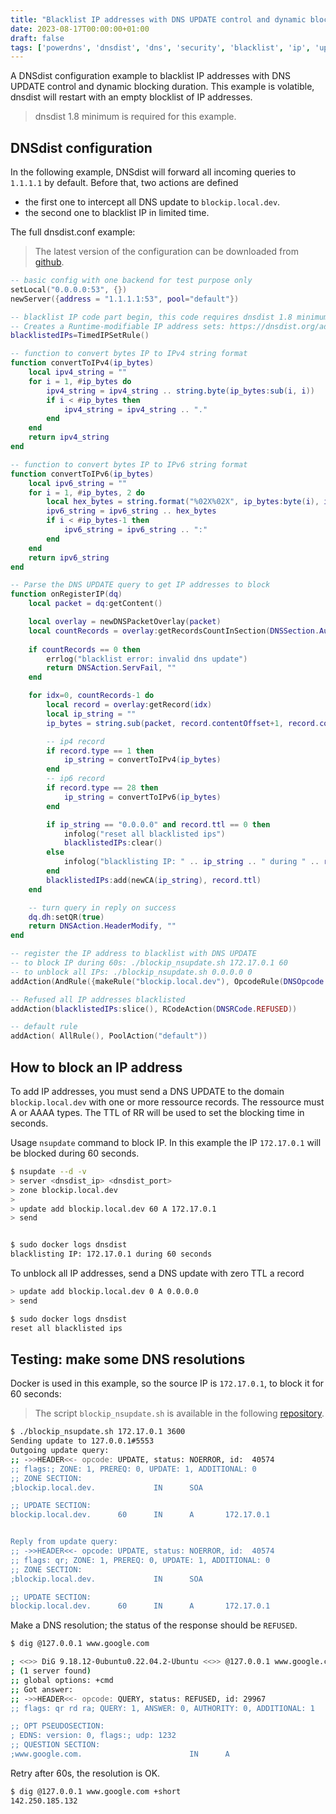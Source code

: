 ```yaml
---
title: "Blacklist IP addresses with DNS UPDATE control and dynamic blocking duration"
date: 2023-08-17T00:00:00+01:00
draft: false
tags: ['powerdns', 'dnsdist', 'dns', 'security', 'blacklist', 'ip', 'update']
---
```


A DNSdist configuration example to blacklist IP addresses with DNS UPDATE control and dynamic blocking duration.
This example is volatible, dnsdist will restart with an empty blocklist of IP addresses.

> dnsdist 1.8 minimum is required for this example.

## DNSdist configuration

In the following example, DNSdist will forward all incoming queries to `1.1.1.1` by default.
Before that, two actions are defined

- the first one to intercept all DNS update to `blockip.local.dev`.
- the second one to blacklist IP in limited time.

The full dnsdist.conf example:

> The latest version of the configuration can be downloaded from [github](https://github.com/dmachard/lua-dnsdist-config-examples/).

```lua
-- basic config with one backend for test purpose only
setLocal("0.0.0.0:53", {})
newServer({address = "1.1.1.1:53", pool="default"})

-- blacklist IP code part begin, this code requires dnsdist 1.8 minimum
-- Creates a Runtime-modifiable IP address sets: https://dnsdist.org/advanced/timedipsetrule.html?highlight=timedipsetrule#TimedIPSetRule
blacklistedIPs=TimedIPSetRule()

-- function to convert bytes IP to IPv4 string format
function convertToIPv4(ip_bytes)
    local ipv4_string = ""
    for i = 1, #ip_bytes do
        ipv4_string = ipv4_string .. string.byte(ip_bytes:sub(i, i))
        if i < #ip_bytes then
            ipv4_string = ipv4_string .. "."
        end
    end
    return ipv4_string
end

-- function to convert bytes IP to IPv6 string format
function convertToIPv6(ip_bytes)
    local ipv6_string = ""
    for i = 1, #ip_bytes, 2 do
        local hex_bytes = string.format("%02X%02X", ip_bytes:byte(i), ip_bytes:byte(i+1))
        ipv6_string = ipv6_string .. hex_bytes
        if i < #ip_bytes-1 then
            ipv6_string = ipv6_string .. ":"
        end
    end
    return ipv6_string
end

-- Parse the DNS UPDATE query to get IP addresses to block
function onRegisterIP(dq)
    local packet = dq:getContent()

    local overlay = newDNSPacketOverlay(packet)
    local countRecords = overlay:getRecordsCountInSection(DNSSection.Authority)
    
    if countRecords == 0 then
        errlog("blacklist error: invalid dns update")
        return DNSAction.ServFail, ""
    end

    for idx=0, countRecords-1 do
        local record = overlay:getRecord(idx)
        local ip_string = ""
        ip_bytes = string.sub(packet, record.contentOffset+1, record.contentOffset+record.contentLength)

        -- ip4 record
        if record.type == 1 then
            ip_string = convertToIPv4(ip_bytes)
        end
        -- ip6 record
        if record.type == 28 then
            ip_string = convertToIPv6(ip_bytes)
        end

        if ip_string == "0.0.0.0" and record.ttl == 0 then
            infolog("reset all blacklisted ips")
            blacklistedIPs:clear()
        else
            infolog("blacklisting IP: " .. ip_string .. " during " .. record.ttl .. " seconds")
        end
        blacklistedIPs:add(newCA(ip_string), record.ttl)
    end

    -- turn query in reply on success
    dq.dh:setQR(true)
    return DNSAction.HeaderModify, ""
end

-- register the IP address to blacklist with DNS UPDATE
-- to block IP during 60s: ./blockip_nsupdate.sh 172.17.0.1 60
-- to unblock all IPs: ./blockip_nsupdate.sh 0.0.0.0 0
addAction(AndRule({makeRule("blockip.local.dev"), OpcodeRule(DNSOpcode.Update)}), LuaAction(onRegisterIP))

-- Refused all IP addresses blacklisted
addAction(blacklistedIPs:slice(), RCodeAction(DNSRCode.REFUSED))

-- default rule
addAction( AllRule(), PoolAction("default"))
```

## How to block an IP address

To add IP addresses, you must send a DNS UPDATE to the domain `blockip.local.dev` with one or more ressource records.
The ressource must A or AAAA types. The TTL of RR will be used to set the blocking time in seconds.

Usage `nsupdate` command to block IP. In this example the IP `172.17.0.1` will be blocked during 60 seconds.

```bash
$ nsupdate --d -v
> server <dnsdist_ip> <dnsdist_port>
> zone blockip.local.dev
>
> update add blockip.local.dev 60 A 172.17.0.1
> send


$ sudo docker logs dnsdist
blacklisting IP: 172.17.0.1 during 60 seconds
```

To unblock all IP addresses, send a DNS update with zero TTL a record

```bash
> update add blockip.local.dev 0 A 0.0.0.0
> send

$ sudo docker logs dnsdist
reset all blacklisted ips
```

## Testing: make some DNS resolutions

Docker is used in this example, so the source IP is `172.17.0.1`, to block it for 60 seconds:

> The script `blockip_nsupdate.sh` is available in the following [repository](https://github.com/dmachard/lua-dnsdist-config-examples/).

```bash
$ ./blockip_nsupdate.sh 172.17.0.1 3600
Sending update to 127.0.0.1#5553
Outgoing update query:
;; ->>HEADER<<- opcode: UPDATE, status: NOERROR, id:  40574
;; flags:; ZONE: 1, PREREQ: 0, UPDATE: 1, ADDITIONAL: 0
;; ZONE SECTION:
;blockip.local.dev.             IN      SOA

;; UPDATE SECTION:
blockip.local.dev.      60      IN      A       172.17.0.1


Reply from update query:
;; ->>HEADER<<- opcode: UPDATE, status: NOERROR, id:  40574
;; flags: qr; ZONE: 1, PREREQ: 0, UPDATE: 1, ADDITIONAL: 0
;; ZONE SECTION:
;blockip.local.dev.             IN      SOA

;; UPDATE SECTION:
blockip.local.dev.      60      IN      A       172.17.0.1
```

Make a DNS resolution; the status of the response should be `REFUSED`.

```bash
$ dig @127.0.0.1 www.google.com 

; <<>> DiG 9.18.12-0ubuntu0.22.04.2-Ubuntu <<>> @127.0.0.1 www.google.com
; (1 server found)
;; global options: +cmd
;; Got answer:
;; ->>HEADER<<- opcode: QUERY, status: REFUSED, id: 29967
;; flags: qr rd ra; QUERY: 1, ANSWER: 0, AUTHORITY: 0, ADDITIONAL: 1

;; OPT PSEUDOSECTION:
; EDNS: version: 0, flags:; udp: 1232
;; QUESTION SECTION:
;www.google.com.                        IN      A
```

Retry after 60s, the resolution is OK.

```bash
$ dig @127.0.0.1 www.google.com +short
142.250.185.132
```
